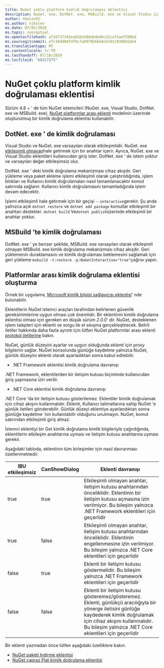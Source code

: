 ```yaml
---
title: NuGet çoklu platform kimlik doğrulaması eklentisi
description: NuGet. exe, DotNet. exe, MSBuild. exe ve Visual Studio için NuGet platformlar arası kimlik doğrulama eklentileri
author: nkolev92
ms.author: nikolev
ms.date: 07/01/2018
ms.topic: conceptual
ms.openlocfilehash: a716737343ea826d28da6de46c32ca73aef590bd
ms.sourcegitcommit: efc18d484fdf0c7a8979b564dcb191c030601bb4
ms.translationtype: MT
ms.contentlocale: tr-TR
ms.lasthandoff: 07/18/2019
ms.locfileid: "68317275"
---
```

# <a name="nuget-cross-platform-authentication-plugin"></a>NuGet çoklu platform kimlik doğrulaması eklentisi

Sürüm 4.8 + ' de tüm NuGet istemcileri (NuGet. exe, Visual Studio, DotNet. exe ve MSBuild. exe), [NuGet platformlar arası eklenti](NuGet-Cross-Platform-Plugins.md) modelinin üzerinde oluşturulmuş bir kimlik doğrulama eklentisi kullanabilir.

## <a name="authentication-in-dotnetexe"></a>DotNet. exe ' de kimlik doğrulaması

Visual Studio ve NuGet. exe varsayılan olarak etkileşimlidir. NuGet. exe [etkileşimli olmayan](../nuget-exe-CLI-Reference.md)hale getirmek için bir anahtar içerir.
Ayrıca, NuGet. exe ve Visual Studio eklentileri kullanıcıdan giriş ister.
DotNet. exe ' de istem yoktur ve varsayılan değer etkileşimsiz olur.

DotNet. exe ' deki kimlik doğrulama mekanizması cihaz akışdır. Geri yükleme veya paket ekleme işlemi etkileşimli olarak çalıştırıldığında, işlem blokları ve Kullanıcı kimlik doğrulamaları nasıl tamamlanacaktır komut satırında sağlanır.
Kullanıcı kimlik doğrulamasını tamamladığında işlem devam edecektir.

İşlemi etkileşimli hale getirmek için bir geçişi `--interactive`gerekir.
Şu anda yalnızca açık `dotnet restore` ve `dotnet add package` komutlar etkileşimli bir anahtarı destekler.
`dotnet build` Ve`dotnet publish`üzerinde etkileşimli bir anahtar yoktur.

## <a name="authentication-in-msbuild"></a>MSBuild 'te kimlik doğrulaması

DotNet. exe ' ye benzer şekilde, MSBuild. exe varsayılan olarak etkileşimli olmayan MSBuild. exe kimlik doğrulama mekanizması cihaz akışdır.
Geri yüklemenin duraklamasını ve kimlik doğrulaması beklemesini sağlamak için geri yükleme `msbuild -t:restore -p:NuGetInteractive="true"`çağrısı yapın.

## <a name="creating-a-cross-platform-authentication-plugin"></a>Platformlar arası kimlik doğrulama eklentisi oluşturma

Örnek bir uygulama, [Microsoft kimlik bilgisi sağlayıcısı eklentisi](https://github.com/Microsoft/artifacts-credprovider)' nde bulunabilir.

Eklentilerin NuGet istemci araçları tarafından belirlenen güvenlik gereksinimlerine uygun olması çok önemlidir.
Bir eklentinin kimlik doğrulama eklentisi olması için gereken en düşük sürüm *2.0.0*' dir.
NuGet, desteklenen işlem talepleri için eklenti ve sorgu ile el sıkışma gerçekleştirecek.
Belirli iletiler hakkında daha fazla ayrıntı için lütfen NuGet platformlar arası eklenti [protokol iletilerine](NuGet-Cross-Platform-Plugins.md#protocol-messages-index) bakın.

NuGet, günlük düzeyini ayarlar ve uygun olduğunda eklenti için proxy bilgilerini sağlar.
NuGet konsolunda günlüğe kaydetme yalnızca NuGet, günlük düzeyini eklenti olarak ayarladıktan sonra kabul edilebilir.

- .NET Framework eklentisi kimlik doğrulama davranışı

.NET Framework, eklentilerden bir iletişim kutusu biçiminde kullanıcıdan giriş yapmasına izin verilir.

- .NET Core eklentisi kimlik doğrulama davranışı

.NET Core 'da bir iletişim kutusu gösterilemez. Eklentiler kimlik doğrulamak için cihaz akışını kullanmalıdır.
Eklenti, Kullanıcı talimatlarına sahip NuGet 'e günlük iletileri gönderebilir.
Günlük düzeyi eklentiye ayarlandıktan sonra günlüğe kaydetme 'nin kullanılabilir olduğunu unutmayın.
NuGet, komut satırından etkileşimli giriş almaz.

İstemci eklentiyi bir Get kimlik doğrulama kimlik bilgileriyle çağırdığında, eklentilerin etkileşim anahtarına uyması ve iletişim kutusu anahtarına uyması gerekir. 

Aşağıdaki tabloda, eklentinin tüm birleşimler için nasıl davranması özetlenmektedir.

| IBU etkileşimsiz | CanShowDialog | Eklenti davranışı |
| ---------------- | ------------- | --------------- |
| true | true | Etkileşimli olmayan anahtar, iletişim kutusu anahtarından önceliklidir. Eklentinin bir iletişim kutusu açmasına izin verilmiyor. Bu bileşim yalnızca .NET Framework eklentileri için geçerlidir |
| true | false | Etkileşimli olmayan anahtar, iletişim kutusu anahtarından önceliklidir. Eklentinin engellenmesine izin verilmiyor. Bu bileşim yalnızca .NET Core eklentileri için geçerlidir |
| false | true | Eklenti bir iletişim kutusu göstermelidir. Bu bileşim yalnızca .NET Framework eklentileri için geçerlidir |
| false | false | Eklenti bir iletişim kutusu gösteremez/gösteremez. Eklenti, günlükçü aracılığıyla bir yönerge iletisini günlüğe kaydederek kimlik doğrulamak için cihaz akışını kullanmalıdır. Bu bileşim yalnızca .NET Core eklentileri için geçerlidir |

Bir eklenti yazmadan önce lütfen aşağıdaki özelliklere bakın.

- [NuGet paketi Indirme eklentisi](https://github.com/NuGet/Home/wiki/NuGet-Package-Download-Plugin)
- [NuGet çapraz Plat kimlik doğrulama eklentisi](https://github.com/NuGet/Home/wiki/NuGet-cross-plat-authentication-plugin)

